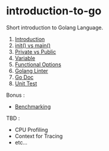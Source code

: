 # introduction-to-go

Short introduction to Golang Language.
1. [Introduction](https://github.com/patrickalexander-tiket/introduction-to-go/tree/master/0-intro)
2. [init() vs main()](https://github.com/patrickalexander-tiket/introduction-to-go/tree/master/1-init-vs-main)
3. [Private vs Public](https://github.com/patrickalexander-tiket/introduction-to-go/tree/master/2-private-vs-public)
4. [Variable](https://github.com/patrickalexander-tiket/introduction-to-go/tree/master/3-variable)
5. [Functional Options](https://github.com/patrickalexander-tiket/introduction-to-go/tree/master/4-functional-options)
6. [Golang Linter](https://github.com/patrickalexander-tiket/introduction-to-go/tree/master/5-golang-linter)
7. [Go Doc](https://github.com/patrickalexander-tiket/introduction-to-go/tree/master/6-godoc)
8. [Unit Test](https://github.com/patrickalexander-tiket/introduction-to-go/tree/master/7-unit-test)
   
Bonus : 
- [Benchmarking](https://github.com/patrickalexander-tiket/introduction-to-go/tree/master/bonus-benchmarking)

TBD : 
- CPU Profiling
- Context for Tracing
- etc...
